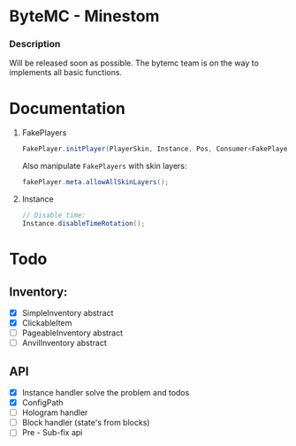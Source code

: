 # ByteMC - Minestom

### Description
Will be released soon as possible. The bytemc team is on the way to implements all basic functions.


# Documentation
1. FakePlayers
    ```java
    FakePlayer.initPlayer(PlayerSkin, Instance, Pos, Consumer<FakePlayer>);
    ```
    Also manipulate `FakePlayers` with skin layers:
    ```java
    fakePlayer.meta.allowAllSkinLayers(); 
    ```
2. Instance
    ```java
    // Disable time:
    Instance.disableTimeRotation();
    ```


# Todo
## Inventory:
- [x] SimpleInventory abstract
- [x] ClickableItem
- [ ] PageableInventory abstract
- [ ] AnvilInventory abstract
## API
- [x] Instance handler solve the problem and todos
- [x] ConfigPath
- [ ] Hologram handler
- [ ] Block handler (state's from blocks)
- [ ] Pre - Sub-fix api